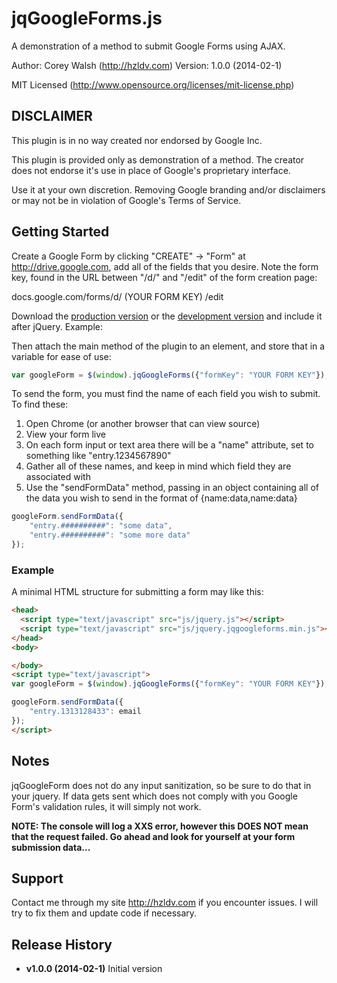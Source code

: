 # jqGoogleForms.js #

A demonstration of a method to submit Google Forms using AJAX. 

Author: Corey Walsh (http://hzldv.com)
Version: 1.0.0 (2014-02-1)

MIT Licensed (http://www.opensource.org/licenses/mit-license.php)

## DISCLAIMER ##

This plugin is in no way created nor endorsed by Google Inc. 

This plugin is provided only as demonstration of a method. The creator does not endorse it's use in place of Google's proprietary interface.

Use it at your own discretion. Removing Google branding and/or disclaimers or may not be in violation of Google's Terms of Service.

## Getting Started ##

Create a Google Form by clicking "CREATE" -> "Form" at http://drive.google.com, add all of the fields that you desire. Note the form key, found in the URL between "/d/" and "/edit" of the form creation page:

docs.google.com/forms/d/ (YOUR FORM KEY) /edit

Download the [production version][min] or the [development version][max] and include it after jQuery. Example:

<script type="text/javascript" src="js/jquery.jqgoogleforms.min.js"></script>

Then attach the main method of the plugin to an element, and store that in a variable for ease of use:

```javascript
var googleForm = $(window).jqGoogleForms({"formKey": "YOUR FORM KEY"});
```

To send the form, you must find the name of each field you wish to submit. To find these: 
1. Open Chrome (or another browser that can view source) 
2. View your form live 
3. On each form input or text area there will be a "name" attribute, set to something like "entry.1234567890" 
4. Gather all of these names, and keep in mind which field they are associated with 
5. Use the "sendFormData" method, passing in an object containing all of the data you wish to send in the format of {name:data,name:data} 

```javascript
googleForm.sendFormData({
    "entry.##########": "some data",
    "entry.##########": "some more data"
});
```


[min]: https://github.com/kctess5/jqGoogleForms/blob/master/js/jquery.jqgoogleforms.min.js
[max]: https://github.com/kctess5/jqGoogleForms/blob/master/js/jquery.jqgoogleforms.js

### Example ###

A minimal HTML structure for submitting a form may like this:

```html
<head>
  <script type="text/javascript" src="js/jquery.js"></script>
  <script type="text/javascript" src="js/jquery.jqgoogleforms.min.js"></script>
</head>
<body>

</body>
<script type="text/javascript">
var googleForm = $(window).jqGoogleForms({"formKey": "YOUR FORM KEY"});

googleForm.sendFormData({
    "entry.1313128433": email
});
</script>
```
## Notes ##

jqGoogleForm does not do any input sanitization, so be sure to do that in your jquery. If data gets sent which does not comply with you Google Form's validation rules, it will simply not work.

**NOTE: The console will log a XXS error, however this DOES NOT mean that the request failed. Go ahead and look for yourself at your form submission data...**

## Support ##
Contact me through my site http://hzldv.com if you encounter issues. I will try to fix them and update code if necessary.

## Release History ##

+ **v1.0.0 (2014-02-1)** Initial version